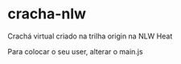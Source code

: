 # cracha-nlw
Crachá virtual criado na trilha origin na NLW Heat

Para colocar o seu user, alterar o main.js
